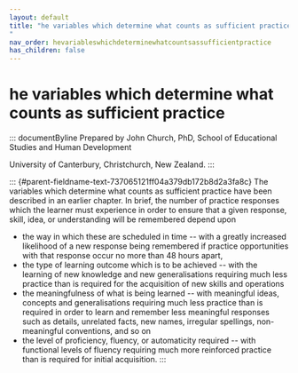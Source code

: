 ```yaml
---
layout: default
title: "he variables which determine what counts as sufficient practice 
"
nav_order: hevariableswhichdeterminewhatcountsassufficientpractice
has_children: false
---
```

# he variables which determine what counts as sufficient practice 


::: documentByline
Prepared by John Church, PhD, School of Educational Studies and Human
Development

University of Canterbury, Christchurch, New Zealand.
:::

::: {#parent-fieldname-text-737065121ff04a379db172b8d2a3fa8c}
The variables which determine what counts as sufficient practice have
been described in an earlier chapter. In brief, the number of practice
responses which the learner must experience in order to ensure that a
given response, skill, idea, or understanding will be remembered depend
upon

-   the way in which these are scheduled in time -- with a greatly
    increased likelihood of a new response being remembered if practice
    opportunities with that response occur no more than 48 hours apart,
-   the type of learning outcome which is to be achieved -- with the
    learning of new knowledge and new generalisations requiring much
    less practice than is required for the acquisition of new skills and
    operations
-   the meaningfulness of what is being learned -- with meaningful
    ideas, concepts and generalisations requiring much less practice
    than is required in order to learn and remember less meaningful
    responses such as details, unrelated facts, new names, irregular
    spellings, non-meaningful conventions, and so on
-   the level of proficiency, fluency, or automaticity required -- with
    functional levels of fluency requiring much more reinforced practice
    than is required for initial acquisition.
:::
